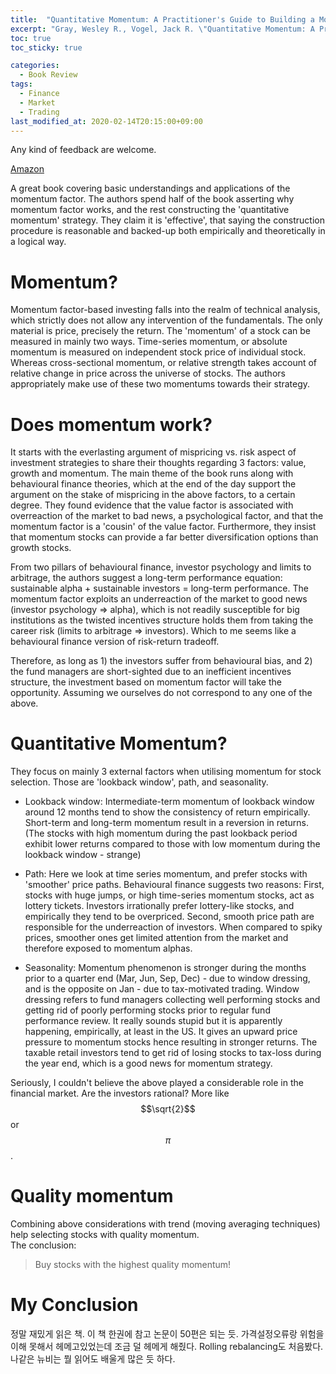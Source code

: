 ```yaml
---
title:  "Quantitative Momentum: A Practitioner's Guide to Building a Momentum-Based Stock Selection System"
excerpt: "Gray, Wesley R., Vogel, Jack R. \"Quantitative Momentum: A Practitioner's Guide to Building a Momentum-Based Stock Selection System\" Wiley. 2016"
toc: true
toc_sticky: true

categories:
  - Book Review
tags:
  - Finance
  - Market
  - Trading
last_modified_at: 2020-02-14T20:15:00+09:00
---
```

Any kind of feedback are welcome.

[Amazon](https://www.amazon.com/Quantitative-Momentum-Practitioners-Momentum-Based-Selection/dp/111923719X)

A great book covering basic understandings and applications of the momentum factor. The authors spend half of the book asserting why momentum factor works, and the rest constructing the 'quantitative momentum' strategy. They claim it is 'effective', that saying the construction procedure is reasonable and backed-up both empirically and theoretically in a logical way.

# Momentum?
Momentum factor-based investing falls into the realm of technical analysis, which strictly does not allow any intervention of the fundamentals. The only material is price, precisely the return. The 'momentum' of a stock can be measured in mainly two ways. Time-series momentum, or absolute momentum is measured on independent stock price of individual stock. Whereas cross-sectional momentum, or relative strength takes account of relative change in price across the universe of stocks. The authors appropriately make use of these two momentums towards their strategy.

# Does momentum work?
It starts with the everlasting argument of mispricing vs. risk aspect of investment strategies to share their thoughts regarding 3 factors: value, growth and momentum. The main theme of the book runs along with behavioural finance theories, which at the end of the day support the argument on the stake of mispricing in the above factors, to a certain degree. They found evidence that the value factor is associated with overreaction of the market to bad news, a psychological factor, and that the momentum factor is a 'cousin' of the value factor. Furthermore, they insist that momentum stocks can provide a far better diversification options than growth stocks.

From two pillars of behavioural finance, investor psychology and limits to arbitrage, the authors suggest a long-term performance equation: sustainable alpha + sustainable investors = long-term performance. The momentum factor exploits an underreaction of the market to good news (investor psychology => alpha), which is not readily susceptible for big institutions as the twisted incentives structure holds them from taking the career risk (limits to arbitrage => investors). Which to me seems like a behavioural finance version of risk-return tradeoff.

Therefore, as long as 1) the investors suffer from behavioural bias, and 2) the fund managers are short-sighted due to an inefficient incentives structure, the investment based on momentum factor will take the opportunity. Assuming we ourselves do not correspond to any one of the above.

# Quantitative Momentum?
They focus on mainly 3 external factors when utilising momentum for stock selection. Those are 'lookback window', path, and seasonality.

- Lookback window: Intermediate-term momentum of lookback window around 12 months tend to show the consistency of return empirically. Short-term and long-term momentum result in a reversion in returns. (The stocks with high momentum during the past lookback period exhibit lower returns compared to those with low momentum during the lookback window - strange)

- Path: Here we look at time series momentum, and prefer stocks with 'smoother' price paths. Behavioural finance suggests two reasons: First, stocks with huge jumps, or high time-series momentum stocks, act as lottery tickets. Investors irrationally prefer lottery-like stocks, and empirically they tend to be overpriced. Second, smooth price path are responsible for the underreaction of investors. When compared to spiky prices, smoother ones get limited attention from the market and therefore exposed to momentum alphas.

- Seasonality: Momentum phenomenon is stronger during the months prior to a quarter end (Mar, Jun, Sep, Dec) - due to window dressing, and is the opposite on Jan - due to tax-motivated trading. Window dressing refers to fund managers collecting well performing stocks and getting rid of poorly performing stocks prior to regular fund performance review. It really sounds stupid but it is apparently happening, empirically, at least in the US. It gives an upward price pressure to momentum stocks hence resulting in stronger returns. The taxable retail investors tend to get rid of losing stocks to tax-loss during the year end, which is a good news for momentum strategy.

Seriously, I couldn't believe the above played a considerable role in the financial market. Are the investors rational? More like $$\sqrt{2}$$ or $$\pi$$.

# Quality momentum
Combining above considerations with trend (moving averaging techniques) help selecting stocks with quality momentum.  
The conclusion:
> Buy stocks with the highest quality momentum!

# My Conclusion
정말 재밌게 읽은 책. 이 책 한권에 참고 논문이 50편은 되는 듯. 가격설정오류랑 위험을 이해 못해서 헤메고있었는데 조금 덜 헤메게 해줬다. Rolling rebalancing도 처음봤다. 나같은 뉴비는 뭘 읽어도 배울게 많은 듯 하다.
